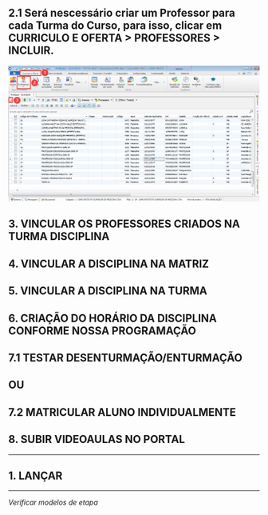 ## 2.1 Será nescessário criar um Professor para cada Turma do Curso, para isso, clicar em **CURRICULO E OFERTA > PROFESSORES > INCLUIR.**
![86a3adfadf4d49e42fccc569befe0d17.png](../_resources/86a3adfadf4d49e42fccc569befe0d17.png)
## 3. VINCULAR OS PROFESSORES CRIADOS NA TURMA DISCIPLINA
## 4. VINCULAR A DISCIPLINA NA MATRIZ
## 5. VINCULAR A DISCIPLINA NA TURMA
## 6. CRIAÇÃO DO HORÁRIO DA DISCIPLINA CONFORME NOSSA PROGRAMAÇÃO
## 7.1 TESTAR DESENTURMAÇÃO/ENTURMAÇÃO

## OU 

## 7.2 MATRICULAR ALUNO INDIVIDUALMENTE

## 8. SUBIR VIDEOAULAS NO PORTAL


-------------------------------------------------------------------------------------------------------------

## 1. LANÇAR 


-------------------------------------------------------------------------------------------------------------
*Verificar modelos de etapa* 



